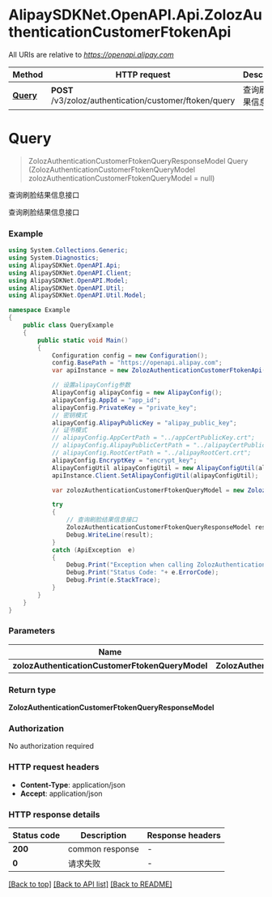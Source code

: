 # AlipaySDKNet.OpenAPI.Api.ZolozAuthenticationCustomerFtokenApi

All URIs are relative to *https://openapi.alipay.com*

Method | HTTP request | Description
------------- | ------------- | -------------
[**Query**](ZolozAuthenticationCustomerFtokenApi.md#query) | **POST** /v3/zoloz/authentication/customer/ftoken/query | 查询刷脸结果信息接口


<a name="query"></a>
# **Query**
> ZolozAuthenticationCustomerFtokenQueryResponseModel Query (ZolozAuthenticationCustomerFtokenQueryModel zolozAuthenticationCustomerFtokenQueryModel = null)

查询刷脸结果信息接口

查询刷脸结果信息接口

### Example
```csharp
using System.Collections.Generic;
using System.Diagnostics;
using AlipaySDKNet.OpenAPI.Api;
using AlipaySDKNet.OpenAPI.Client;
using AlipaySDKNet.OpenAPI.Model;
using AlipaySDKNet.OpenAPI.Util;
using AlipaySDKNet.OpenAPI.Util.Model;

namespace Example
{
    public class QueryExample
    {
        public static void Main()
        {
            Configuration config = new Configuration();
            config.BasePath = "https://openapi.alipay.com";
            var apiInstance = new ZolozAuthenticationCustomerFtokenApi(config);

            // 设置alipayConfig参数
            AlipayConfig alipayConfig = new AlipayConfig();
            alipayConfig.AppId = "app_id";
            alipayConfig.PrivateKey = "private_key";
            // 密钥模式
            alipayConfig.AlipayPublicKey = "alipay_public_key";
            // 证书模式
            // alipayConfig.AppCertPath = "../appCertPublicKey.crt";
            // alipayConfig.AlipayPublicCertPath = "../alipayCertPublicKey_RSA2.crt";
            // alipayConfig.RootCertPath = "../alipayRootCert.crt";
            alipayConfig.EncryptKey = "encrypt_key";
            AlipayConfigUtil alipayConfigUtil = new AlipayConfigUtil(alipayConfig);
            apiInstance.Client.SetAlipayConfigUtil(alipayConfigUtil);

            var zolozAuthenticationCustomerFtokenQueryModel = new ZolozAuthenticationCustomerFtokenQueryModel(); // ZolozAuthenticationCustomerFtokenQueryModel |  (optional) 

            try
            {
                // 查询刷脸结果信息接口
                ZolozAuthenticationCustomerFtokenQueryResponseModel result = apiInstance.Query(zolozAuthenticationCustomerFtokenQueryModel);
                Debug.WriteLine(result);
            }
            catch (ApiException  e)
            {
                Debug.Print("Exception when calling ZolozAuthenticationCustomerFtokenApi.Query: " + e.Message );
                Debug.Print("Status Code: "+ e.ErrorCode);
                Debug.Print(e.StackTrace);
            }
        }
    }
}
```

### Parameters

Name | Type | Description  | Notes
------------- | ------------- | ------------- | -------------
 **zolozAuthenticationCustomerFtokenQueryModel** | **ZolozAuthenticationCustomerFtokenQueryModel**|  | [optional] 

### Return type

**ZolozAuthenticationCustomerFtokenQueryResponseModel**

### Authorization

No authorization required

### HTTP request headers

 - **Content-Type**: application/json
 - **Accept**: application/json


### HTTP response details
| Status code | Description | Response headers |
|-------------|-------------|------------------|
| **200** | common response |  -  |
| **0** | 请求失败 |  -  |

[[Back to top]](#) [[Back to API list]](../README.md#documentation-for-api-endpoints) [[Back to README]](../README.md)


